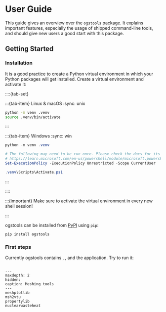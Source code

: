 # User Guide

This guide gives an overview over the `ogstools` package.
It explains important features, especially the usage of shipped command-line tools,
and should give new users a good start with this package.

## Getting Started

### Installation

It is a good practice to create a Python virtual environment in which your
Python packages will get installed. Create a virtual environment and activate
it:

::::{tab-set}

:::{tab-item} Linux & macOS
:sync: unix

```bash
python -m venv .venv
source .venv/bin/activate
```

:::

:::{tab-item} Windows
:sync: win

```powershell
python -m venv .venv

# The following may need to be run once. Please check the docs for its consequences:
# https://learn.microsoft.com/en-us/powershell/module/microsoft.powershell.core/about/about_execution_policiess
Set-ExecutionPolicy -ExecutionPolicy Unrestricted -Scope CurrentUser

.venv\Scripts\Activate.ps1
```

:::

::::

:::{important}
Make sure to activate the virtual environment in every new shell session!

:::

ogstools can be installed from [PyPI](https://pypi.org/project/ogstools/) using
`pip`:

```bash
pip install ogstools
```

### First steps

Currently ogstools contains [](propertylib.md), [](meshplotlib.md),
[](nuclearwasteheat.md) and the [](msh2vtu.md) application. Try to run it:

```{command-output} msh2vtu --help
```

```{toctree}
---
maxdepth: 2
hidden:
caption: Meshing tools
---
meshplotlib
msh2vtu
propertylib
nuclearwasteheat
```

